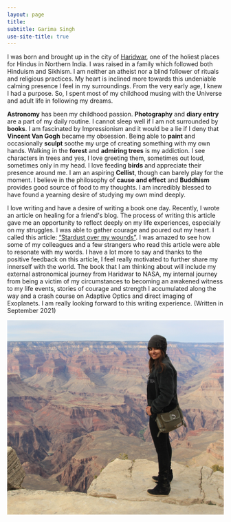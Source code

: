 ```yaml
---
layout: page
title:
subtitle: Garima Singh
use-site-title: true
---
```


I was born and brought up in the city of [Haridwar](https://en.wikipedia.org/wiki/Haridwar), one of the holiest places for Hindus in Northern India. I was raised in a family which followed both Hinduism and Sikhism. I am neither an atheist nor a blind follower of rituals and religious practices. My heart is inclined more towards this undeniable calming presence I feel in my surroundings. From the very early age, I knew I had a purpose. So, I spent most of my childhood musing with the Universe and adult life in following my dreams. 

**Astronomy** has been my childhood passion. **Photography** and **diary entry** are a part of my daily routine. I cannot sleep well if I am not surrounded by **books**. I am fascinated by Impressionism and it would be a lie if I deny that **Vincent Van Gogh** became my obsession. Being able to **paint** and occasionally  **sculpt** soothe my urge of creating something with my own hands. Walking in the **forest** and **admiring trees** is my addiction. I see characters in trees and yes, I love greeting them, sometimes out loud, sometimes only in my head. I love feeding **birds** and appreciate their presence around me. I am an aspiring **Cellist**, though can barely play for the moment. I believe in the philosophy of **cause and effect** and **Buddhism** provides good source of food to my thoughts. I am incredibly blessed to have found a yearning desire of studying my own mind deeply.

I love writing and have a desire of writing a book one day. Recently, I wrote an article on healing for a friend's blog. The process of writing this article gave me an opportunity to reflect deeply on my life experiences, especially on my struggles. I was able to gather courage and poured out my heart. I called this article: [“Stardust over my wounds”](https://www.serene-sereine.com/post/stardust-over-my-wounds). I was amazed to see how some of my colleagues and a few strangers who read this article were able to resonate with my words. I have a lot more to say and thanks to the positive feedback on this article, I feel really motivated to further share my innerself with the world. The book that I am thinking about will include my external astronomical journey from Haridwar to NASA, my internal journey from being a victim of my circumstances to becoming an awakened witness to my life events, stories of courage and strength I accumulated along the way and a crash course on Adaptive Optics and direct imaging of Exoplanets. I am really looking forward to this writing experience. (Written in September 2021)           

![](/assets/img/GS.jpg)





